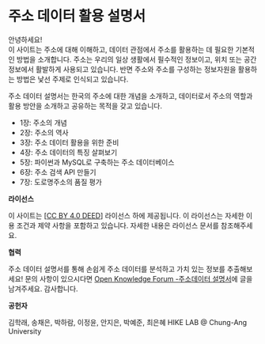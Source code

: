 # 주소 데이터 활용 설명서

안녕하세요!  
이 사이트는 주소에 대해 이해하고, 데이터 관점에서 주소를 활용하는 데 필요한 기본적인 방법을 소개합니다. 
주소는 우리의 일상 생활에서 필수적인 정보이고, 위치 또는 공간정보에서 활발하게 사용되고 있습니다. 반면 주소와 주소를 구성하는 정보자원을 활용하는 방법은 낯선 주제로 인식되고 있습니다.

주소 데이터 설명서는 한국의 주소에 대한 개념을 소개하고, 데이터로서 주소의 역할과 활용 방안을 소개하고 공유하는 목적을 갖고 있습니다. 

* 1장: 주소의 개념
* 2장: 주소의 역사
* 3장: 주소 데이터 활용을 위한 준비
* 4장: 주소 데이터의 특징 살펴보기
* 5장: 파이썬과 MySQL로 구축하는 주소 데이터베이스
* 6장: 주소 검색 API 만들기
* 7장: 도로명주소의 품질 평가

**라이선스**

이 사이트는 [[CC BY 4.0 DEED](https://creativecommons.org/licenses/by/4.0/)] 라이선스 하에 제공됩니다. 이 라이선스는 자세한 이용 조건과 제약 사항을 포함하고 있습니다. 자세한 내용은 라이선스 문서를 참조해주세요.

**협력**

주소 데이터 설명서를 통해 손쉽게 주소 데이터를 분석하고 가치 있는 정보를 추출해보세요! 문의 사항이 있으시다면 [Open Knowledge Forum -주소데이터 설명서](https://forum.datahub.kr/c/19-category/19)에 글을 남겨주세요. 감사합니다.

**공헌자**

김학래, 송채은, 박하람, 이정윤, 안지은, 박예준, 최은혜
HIKE LAB @ Chung-Ang University